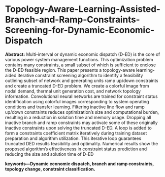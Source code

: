 # Topology-Aware-Learning-Assisted-Branch-and-Ramp-Constraints-Screening-for-Dynamic-Economic-Dispatch

**Abstract:** Multi-interval or dynamic economic dispatch (D-ED) is
the core of various power system management functions. This
optimization problem contains many constraints, a small subset of
which is sufficient to enclose the D-ED feasible region. This paper
presents a topology-aware learning-aided iterative constraint
screening algorithm to identify a feasibility outlining subset of
network and generating units ramp up/down constraints and
create a truncated D-ED problem. We create a colorful image
from nodal demand, thermal unit generation cost, and network
topology information. Convolutional neural networks are trained
for constraint status identification using colorful images
corresponding to system operating conditions and transfer
learning. Filtering inactive line flow and ramp up/down
constraints reduces optimization’s size and computational burden,
resulting in a reduction in solution time and memory usage.
Dropping all inactive branch and ramp constraints may activate
some of these originally inactive constraints upon solving the
truncated D-ED. A loop is added to form a constraints coefficient
matrix iteratively during training dataset preparation and
algorithm utilization. This iterative loop guarantees truncated DED results feasibility and optimality. Numerical results show the
proposed algorithm’s effectiveness in constraint status prediction
and reducing the size and solution time of D-ED

**keywords—Dynamic economic dispatch, branch and ramp constraints, topology change, constraint classification.**
